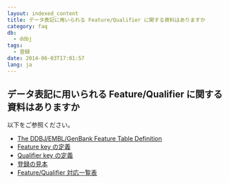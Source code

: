 ```yaml
---
layout: indexed_content
title: データ表記に用いられる Feature/Qualifier に関する資料はありますか
category: faq
db:
  - ddbj
tags: 
  - 登録
date: 2014-06-03T17:01:57
lang: ja
---
```


## データ表記に用いられる Feature/Qualifier に関する資料はありますか

<p>以下をご参照ください。</p>
<ul>
  <li><a href="/ddbj/full_index-e.html">The DDBJ/EMBL/GenBank Feature Table Definition</a></li>
  <li><a href="/ddbj/features.html">Feature key の定義</a></li>
  <li><a href="/ddbj/qualifiers.html">Qualifier key の定義</a></li>
  <li><a href="/ddbj/example.html">登録の見本</a></li>
  <li><a href="/ddbj/features.html#usage">Feature/Qualifier 対応一覧表</a></li>
</ul>